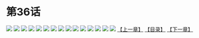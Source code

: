 # 第36话
![](https://s1.baozimh.com/scomic/yuekanshaonuyeqijun-chunquan/0/40-jk92/1.jpg)
![](https://s1.baozimh.com/scomic/yuekanshaonuyeqijun-chunquan/0/40-jk92/2.jpg)
![](https://s1.baozimh.com/scomic/yuekanshaonuyeqijun-chunquan/0/40-jk92/3.jpg)
![](https://s1.baozimh.com/scomic/yuekanshaonuyeqijun-chunquan/0/40-jk92/4.jpg)
![](https://s1.baozimh.com/scomic/yuekanshaonuyeqijun-chunquan/0/40-jk92/5.jpg)
![](https://s1.baozimh.com/scomic/yuekanshaonuyeqijun-chunquan/0/40-jk92/6.jpg)
![](https://s1.baozimh.com/scomic/yuekanshaonuyeqijun-chunquan/0/40-jk92/7.jpg)
![](https://s1.baozimh.com/scomic/yuekanshaonuyeqijun-chunquan/0/40-jk92/8.jpg)
![](https://s1.baozimh.com/scomic/yuekanshaonuyeqijun-chunquan/0/40-jk92/9.jpg)
![](https://s1.baozimh.com/scomic/yuekanshaonuyeqijun-chunquan/0/40-jk92/10.jpg)
![](https://s1.baozimh.com/scomic/yuekanshaonuyeqijun-chunquan/0/40-jk92/11.jpg)
![](https://s1.baozimh.com/scomic/yuekanshaonuyeqijun-chunquan/0/40-jk92/12.jpg)
![](https://s1.baozimh.com/scomic/yuekanshaonuyeqijun-chunquan/0/40-jk92/13.jpg)
![](https://s1.baozimh.com/scomic/yuekanshaonuyeqijun-chunquan/0/40-jk92/14.jpg)
![](https://s1.baozimh.com/scomic/yuekanshaonuyeqijun-chunquan/0/40-jk92/15.jpg)
[【上一章】](./35.md)
[【目录】](./README.md)
[【下一章】](./37.md)
